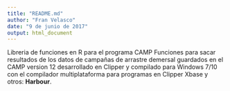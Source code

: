 ```yaml
---
title: "README.md"
author: "Fran Velasco"
date: "9 de junio de 2017"
output: html_document
---
```


Libreria de funciones en R para el programa CAMP
Funciones para sacar resultados de los datos de campañas de arrastre demersal guardados en el CAMP version 12 desarrollado en Clipper y compilado para Windows 7/10  con el compilador multiplataforma para programas en Clipper Xbase y otros: **Harbour**.